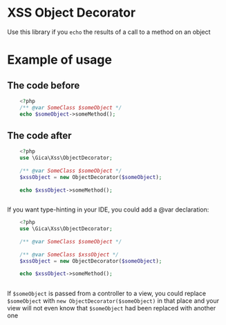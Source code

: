 # XSS Object Decorator

Use this library if you `echo` the results of a call to a method on an object

# Example of usage

## The code before

```php
    <?php
    /** @var SomeClass $someObject */
    echo $someObject->someMethod();
```

## The code after

```php
    <?php
    use \Gica\Xss\ObjectDecorator;
    
    /** @var SomeClass $someObject */
    $xssObject = new ObjectDecorator($someObject);
    
    echo $xssObject->someMethod();
    
```

If you want type-hinting in your IDE, you could add a @var declaration:

```php
    <?php
    use \Gica\Xss\ObjectDecorator;
    
    /** @var SomeClass $someObject */
    
    /** @var SomeClass $xssObject */
    $xssObject = new ObjectDecorator($someObject);
    
    echo $xssObject->someMethod();
    
```

If `$someObject` is passed from a controller to a view, you could replace `$someObject` with `new ObjectDecorator($someObject)` in that place and your view will not even know that
`$someObject` had been replaced with another one